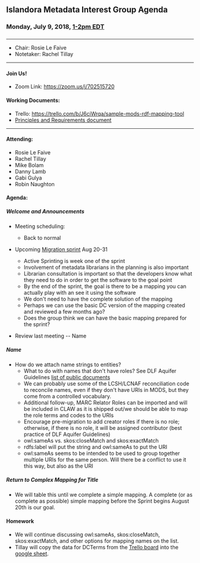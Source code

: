 ## Islandora Metadata Interest Group Agenda
### Monday, July 9, 2018, [1-2pm EDT](http://www.thetimezoneconverter.com/?t=1%20pm&tz=Toronto&)
### 
---
* Chair: Rosie Le Faive 
* Notetaker: Rachel Tillay
---

#### Join Us!
* Zoom Link: https://zoom.us/j/702515720
  
#### Working Documents:
* Trello: https://trello.com/b/J6ciWrqa/sample-mods-rdf-mapping-tool
* [Principles and Requirements document](https://docs.google.com/document/d/19c58eqejuB3MhY-lS8o8QW0naM_R3GusD23aQ3dwusw/edit?usp=sharing)
---

#### Attending:
* Rosie Le Faive
* Rachel Tillay
* Mike Bolam
* Danny Lamb
* Gabi Gulya
* Robin Naughton

#### Agenda:
##### Welcome and Announcements

* Meeting scheduling:
  * Back to normal
  
* Upcoming [Migration sprint](https://groups.google.com/forum/#!topic/islandora/2fqKSKG5Zjs)  Aug 20-31
  * Active Sprinting is week one of the sprint
  * Involvement of metadata librarians in the planning is also important
  * Librarian consultation is important so that the developers know what they need to do in order to get the software to the goal point
  * By the end of the sprint, the goal is there to be a mapping you can actually play with an see it using the software
  * We don't need to have the complete solution of the mapping
  * Perhaps we can use the basic DC version of the mapping created and reviewed a few months ago?
  * Does the group think we can have the basic mapping prepared for the sprint?

* Review last meeting -- Name

##### Name

* How do we attach name strings to entities?
  * What to do with names that don't have roles? See DLF Aquifer Guidelines [list of public documents](https://uisapp2.iu.edu/confluence-prd/display/iulDLFAquifer/DLF+Aquifer+Public+Metadata+Documents)
  * We can probably use some of the LCSH/LCNAF reconciliation code to reconcile names, even if they don't have URIs in MODS, but they come from a controlled vocabulary.
  * Additional follow-up, MARC Relator Roles can be imported and will be included in CLAW as it is shipped out/we should be able to map the role terms and codes to the URIs
  * Encourage pre-migration to add creator roles if there is no role; otherwise, if there is no role, it will be assigned contributor (best practice of DLF Aquifer Guidelines)
  * owl:sameAs vs. skos:closeMatch and skos:exactMatch
  * rdfs:label will put the string and owl:sameAs to put the URI
  * owl:sameAs seems to be intended to be used to group together multiple URIs for the same person. Will there be a conflict to use it this way, but also as the URI 

##### Return to Complex Mapping for Title
* We will table this until we complete a simple mapping. A complete (or as complete as possible) simple mapping before the Sprint begins August 20th is our goal.

#### Homework
* We will continue discussing owl:sameAs, skos:closeMatch, skos:exactMatch, and other options for mapping names on the list.
* Tillay will copy the data for DCTerms from the [Trello board](https://trello.com/b/J6ciWrqa/mods-rdf-mapping-for-islandora-mig) into the [google sheet](https://docs.google.com/spreadsheets/d/1C2Xie7HUDSgRT5v4ldoJvlNdoXz2GHAPvL3PE3TOKW8/edit#gid=0).
